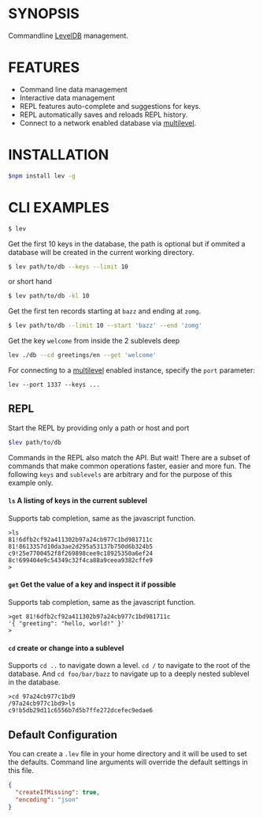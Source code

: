 # SYNOPSIS
Commandline [LevelDB][0] management.

# FEATURES
- Command line data management
- Interactive data management
- REPL features auto-complete and suggestions for keys.
- REPL automatically saves and reloads REPL history.
- Connect to a network enabled database via [multilevel][1].

# INSTALLATION
```bash
$npm install lev -g
```

# CLI EXAMPLES

```bash
$ lev
``` 

Get the first 10 keys in the database, the path is optional but if ommited a database will be created in the current working directory.

```bash
$ lev path/to/db --keys --limit 10
```

or short hand 

```bash
$ lev path/to/db -kl 10
```

Get the first ten records starting at `bazz` and ending at `zomg`.
```bash
$ lev path/to/db --limit 10 --start 'bazz' --end 'zomg'
```

Get the key `welcome` from inside the 2 sublevels deep
```bash
lev ./db --cd greetings/en --get 'welcome'
```

For connecting to a [multilevel][1] enabled instance, specify the `port` parameter:

`lev --port 1337 --keys ...`

## REPL
Start the REPL by providing only a path or host and port
```bash
$lev path/to/db
```

Commands in the REPL also match the API. But wait! There are a subset of commands 
that make common operations faster, easier and more fun. The following `keys` and 
`sublevels` are arbitrary and for the purpose of this example only.

#### `ls` A listing of keys in the current sublevel
Supports tab completion, same as the javascript function.
```
>ls
81!6dfb2cf92a411302b97a24cb977c1bd981711c
81!8613357d10da3ae2d295a53137b750d6b324b5
c9!25e7700452f8f269898cee9c18925350a6ef24
8c!699404e9c54349c32f4ca88a9ceea9382cffe9
>
```

#### `get` Get the value of a key and inspect it if possible 
Supports tab completion, same as the javascript function.

```
>get 81!6dfb2cf92a411302b97a24cb977c1bd981711c
'{ "greeting": "hello, world!" }'
>
```

#### `cd` create or change into a sublevel
Supports `cd ..` to navigate down a level. `cd /` to navigate to the root of the database.
And `cd foo/bar/bazz` to navigate up to a deeply nested sublevel in the database.

```
>cd 97a24cb977c1bd9
/97a24cb977c1bd9>ls
c9!b5db29d11c6556b7d5b7ffe272dcefec9edae6
```

## Default Configuration
You can create a `.lev` file in your home directory and it will be used to set 
the defaults. Command line arguments will override the default settings in this 
file.

```json
{
  "createIfMissing": true,
  "encoding": "json"
}

```

[0]:https://github.com/rvagg/node-levelup
[1]:https://github.com/juliangruber/multilevel
